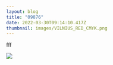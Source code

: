 ```yaml
---
layout: blog
title: "09876"
date: 2022-03-30T09:14:10.417Z
thumbnail: images/VILNIUS_RED_CMYK.png
---
```

fff

<!--StartFragment-->

![](blob:https://www.vilnia.com/9583303f-286d-4c93-b5ca-8e9947dd2dc2)

<!--EndFragment-->